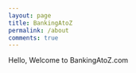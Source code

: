 ```yaml
---
layout: page
title: BankingAtoZ
permalink: /about
comments: true
---
```


Hello, Welcome to BankingAtoZ.com 
